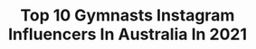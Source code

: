 ---
title: Top 10 Gymnasts Instagram Influencers In Australia In 2021
description: >-
  Find top gymnasts Instagram influencers in Australia in 2021. Most popular hashtags: #gymnastics #gymnast #teenmodel.
platform: Instagram
hits: 69
text_top: Discover the top-rated Instagram influencers on inBeat.
text_bottom: Our platform has 69 Instagram influencers like this in Australia for you to pitch.
profiles:
  - username: "talia_folino"
    fullname: >-
      TALS❤️
    bio: >-
      19🦋 Senior International Aus Gymnast🇦🇺// 👻: talgym//LIU Gymnastics ‘24🦈
    location: "Australia"
    followers: 5611
    engagement: 1202
    commentsToLikes: 0.072641
    id: ck8sz797dncxe0j78gzo9xhvj
    verified: false
    hashtags: "#teamwork, #pushforbetter, #gymgripsco, #keeponpushing"
  - username: "iamjoycekei"
    fullname: >-
      Joyce Kei | 紀心怡
    bio: >-
      • Dancer • Model • Actress • Rhythmic Gymnast • ➕@joycekei_official 🚫 Do NOT use photos without permission 🚫 ▪️Account run by mom ▪️
    location: "Australia"
    followers: 19702
    engagement: 682
    commentsToLikes: 0.393394
    id: ck5hr4ocku9au0i11gnjm4pkm
    verified: false
    hashtags: "#dancersofinstagram, #balletgirl, #ballet, #balletdancers"
  - username: "gymnasticsnomads"
    fullname: >-
      ✿Aly+Sophia Rozdilsky 🇺🇸
    bio: >-
      ░▒▓█ TikTok ＧＹＭＮＡＳＴＩＣＳＮＯＭＡＤＳ█▓ 👍@chriscollinsdancestudio 📸 @artkeh ⭐ALL STARS⭐ 🟧@sugarlulu13 𝐈𝐍𝐅𝐋𝐔𝐄𝐍𝐂𝐄𝐑 🟡@designkontrol 🟥@stretchitoutstretchladder
    location: "Australia"
    followers: 82371
    engagement: 186
    commentsToLikes: 0.035314
    id: ckf5qlzu99tba0j23w1w477qm
    verified: false
    hashtags: "#fdpdancersfeature, #dancefashion, #bendygirl, #dancersofinstagram"
  - username: "natalie_gymnastics"
    fullname: >-
      Natalie ⭐️|| 15k 💕
    bio: >-
      ✨Level 8 Gymnast 🤸‍♀️✨17 years ✨Qld, Australia 🇦🇺🇵🇱✨Model✨Extremely tall gymnast 😂✨
    location: "Australia"
    followers: 15556
    engagement: 308
    commentsToLikes: 0.165131
    id: ck0tzna9ar03t0i192a0ukrsz
    verified: false
    hashtags: "#winter, #motivation, #yay, #fit"
  - username: "leahkingsley"
    fullname: >-
      LEAH 🇦🇺
    bio: >-
      🏋️‍♀️PT Cert III IV 🤸‍♂️Certified Gymnastics Coach NCAS/NOAS Adv ⏰TIKTOK @leahkingsley__ 125k+ 📱Collab enquires DM me
    location: "Australia"
    followers: 52591
    engagement: 102
    commentsToLikes: 0.091148
    id: ck8wgpopjhtp80j78v6m2wgbf
    verified: false
    hashtags: "#womensbest, #viva, #vivaproducts, #cliquefitnesswear"
  - username: "k_castel"
    fullname: >-
      Kimberly M
    bio: >-
      Logan&BabyNoah👶🏽💍 || @kingnoah_martin ||TwentySeven ||GoldCoastLiving ||GymnasticsOwner || @southerncoastgymnastics || 🌊🌞🌺💪🏽
    location: "Australia"
    followers: 17254
    engagement: 748
    commentsToLikes: 0.006464
    id: ck5c0ptgetm190i114bsmq4ek
    verified: false
    hashtags: "#boyfriendsofinstagram, #mumlife"
  - username: "tumblinghunter"
    fullname: >-
      hunter
    bio: >-
      NSW, Australia📍 former gymnast
    location: "Australia"
    followers: 27522
    engagement: 328
    commentsToLikes: 0.107826
    id: ck5zq8agju4ow0i14x0pli2bp
    verified: false
    hashtags: "#tumblinghunter, #recreatellie2, #ezglam, #ezglamrepost"
  - username: "ilaria_fiore_fashionista"
    fullname: >-
      IᒪᗩᖇIᗩ~Model~Influencer~Gym
    bio: >-
      🛍Fashion🔥Fitness🦋Gym👙Diving Brandrep 🍭@sugarlulu13 👸@livn_xo 👙@chanceloves 🥇@gymnasticsdirect Managed @socialcliques_co DM collab Parent Run
    location: "Australia"
    followers: 137431
    engagement: 344
    commentsToLikes: 0.037625
    id: ck5bwmqbxm00g0i11y40pdedr
    verified: false
    hashtags: "#cheer, #gymnastics, #fitgirls, #modafitness"
  - username: "georgia.rose.brown"
    fullname: >-
      Georgia-Rose Brown
    bio: >-
      Australian Elite Gymnast. Dual Commonwealth Games silver medalist (2014 &2018). Equilibras Ambassador @equilibrasfootwear co-founder @artiumsport
    location: "Australia"
    followers: 6118
    engagement: 1231
    commentsToLikes: 0.030429
    id: ck6tpkr2tkeym0j71hdlt4q87
    verified: false
    hashtags: "#preparationiskey, #coronado, #womenempowerment, #accuracyiseverything"
  - username: "georgia_godwin"
    fullname: >-
      Georgia Godwin
    bio: >-
      22•Elite Gymnast•Australia🇦🇺 2021 Olympics quota spot 🔒 2018-Comm Games AA-2nd Team/Bars-3rd 2014,15,18,19-SNR AUS Champ 🇦🇺🇯🇵🇺🇸🇮🇹🇫🇷🇪🇸🇬🇧🇨🇦🇧🇪
    location: "Australia"
    followers: 9271
    engagement: 877
    commentsToLikes: 0.033228
    id: ck6tpkq2zkeuu0j717h2nhp4k
    verified: false
    hashtags: "#citynights, #messyhairdontcare, #5yearsinthemaking, #headshoulderskneestoes"
---